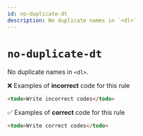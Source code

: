```yaml
---
id: no-duplicate-dt
description: No duplicate names in `<dl>`
---
```


# `no-duplicate-dt`

No duplicate names in `<dl>`.

❌ Examples of **incorrect** code for this rule

```html
<todo>Write incorrect codes</todo>
```

✅ Examples of **correct** code for this rule

```html
<todo>Write correct codes</todo>
```
